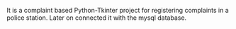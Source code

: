 It is a complaint based Python-Tkinter project for registering complaints in a police station.
Later on connected it with the mysql database.
